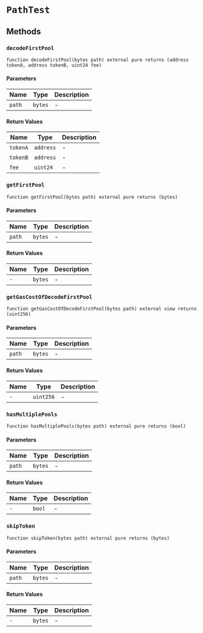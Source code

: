 
# `PathTest`

    

    
## Methods
### `decodeFirstPool`
```solidity
function decodeFirstPool(bytes path) external pure returns (address tokenA, address tokenB, uint24 fee)
```

            

            
#### Parameters

| Name | Type | Description |
|---|---|---|
| `path` | `bytes` | - |

#### Return Values

| Name | Type | Description |
|---|---|---|
| `tokenA` | `address` | - |
| `tokenB` | `address` | - |
| `fee` | `uint24` | - |

### `getFirstPool`
```solidity
function getFirstPool(bytes path) external pure returns (bytes)
```

            

            
#### Parameters

| Name | Type | Description |
|---|---|---|
| `path` | `bytes` | - |

#### Return Values

| Name | Type | Description |
|---|---|---|
| `-` | `bytes` | - |

### `getGasCostOfDecodeFirstPool`
```solidity
function getGasCostOfDecodeFirstPool(bytes path) external view returns (uint256)
```

            

            
#### Parameters

| Name | Type | Description |
|---|---|---|
| `path` | `bytes` | - |

#### Return Values

| Name | Type | Description |
|---|---|---|
| `-` | `uint256` | - |

### `hasMultiplePools`
```solidity
function hasMultiplePools(bytes path) external pure returns (bool)
```

            

            
#### Parameters

| Name | Type | Description |
|---|---|---|
| `path` | `bytes` | - |

#### Return Values

| Name | Type | Description |
|---|---|---|
| `-` | `bool` | - |

### `skipToken`
```solidity
function skipToken(bytes path) external pure returns (bytes)
```

            

            
#### Parameters

| Name | Type | Description |
|---|---|---|
| `path` | `bytes` | - |

#### Return Values

| Name | Type | Description |
|---|---|---|
| `-` | `bytes` | - |


